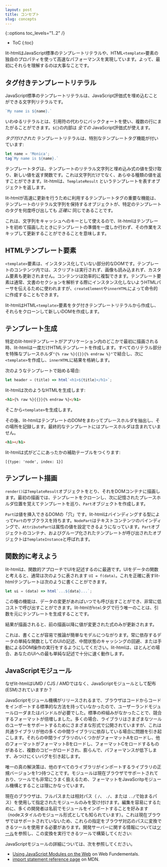 ```yaml
---
layout: post
title: コンセプト
slug: concepts
---
```


{::options toc_levels="1..2" /}
* ToC
{:toc}

<!-- original:
lit-html utilizes some unique properties of JavaScript template literals and HTML `<template>` elements to function and achieve fast performance. So it's helpful to understand them first.
-->

lit-htmlはJavaScript標準のテンプレートリテラルや、HTML`<template>`要素の独自のプロパティを使って高速なパフォーマンスを実現しています。よって、最初にそれらを理解するのは大事なことです。

## タグ付きテンプレートリテラル

<!-- original:
A JavaScript template literal is a string literal that can have JavaScript expressions embedded in it:
-->

JavaScript標準のテンプレートリテラルは、JavaScript評価式を埋め込むことができる文字列リテラルです。

```js
`My name is ${name}.`
```

<!-- original:
The literal uses backticks instead of quotes, and can span multiple lines. The part inside the `${}` can be _any_ JavaScript expression.

A _tagged_ template literal is prefixed with a special template tag function:
-->

いわゆるリテラルとは、引用符の代わりにバッククォートを使い、複数の行にまたがることができます。`${}`の内部は _全ての_ JavaScript評価式が使えます。

_タグ付けされた_ テンプレートリテラルは、特別なテンプレートタグ機能が付いています:

```js
let name = 'Monica';
tag`My name is ${name}.`
```

<!-- original:
Tags are functions that take the literal strings of the template and values of the embedded expressions, and return a new value. This can be any kind of value, not just strings. lit-html returns an object representing the template, called a `TemplateResult`.

The key features of template tags that lit-html utilizes to make updates fast is that the object holding the literals strings of the template is _exactly_ the same for every call to the tag for a particular template.

This means that the strings can be used as a key into a cache so that lit-html can do the template preparation just once, the first time it renders a template, and updates skip that work.
-->

テンプレートタグは、テンプレートのリテラル文字列と埋め込み式の値を受け取り、新しい値を返す関数です。これは文字列だけでなく、あらゆる種類の値を返すことができます。lit-htmlは、`TemplateResult` というテンプレートを表すオブジェクトを返します。

lit-htmlが高速に更新を行うために利用するテンプレートタグの重要な機能は、テンプレートのリテラル文字列を保持するオブジェクトが、特定のテンプレートのタグを何度呼び出しても _正確に_ 同じであることです。

これは、文字列をキャッシュへのキーとして使えるので、lit-htmlはテンプレートを初めて描画したときにテンプレートの準備を一度しか行わず、その作業をスキップして更新することができることを意味します。

## HTMLテンプレート要素

<!-- original:
A `<template>` element contains an inert fragment of DOM. Inside the template's content, script don't run, images don't load, custom elements aren't upgraded, and so on. The content can be efficiently cloned. Template elements are usually used to tell the HTML parser that a section of the document must not be instantiated when parsed, and will be managed by code at a later time; but template elements can also be created imperatively with `createElement` and `innerHTML`.

lit-html creates HTML `<template>` elements from the tagged template literals, and then clones them to create new DOM.
-->

`<template>`要素は、インスタンス化していない部分的なDOMです。テンプレートのコンテンツ内では、スクリプトは実行されず、画像も読み込まれず、カスタム要素も更新されません。コンテンツは効率的に複製できます。テンプレート要素は通常、文書のセクションを解析する際にインスタンス化しないようHTMLパーサを伝えるために使われますが、`createElement`や`innerHTML`によって命令的に作成することもできます。

lit-htmlはHTML`<template>`要素をタグ付きテンプレートリテラルから作成し、それらをクローンして新しいDOMを作成します。

## テンプレート生成

<!-- original:
The first time a particular lit-html template is rendered anywhere in the application, lit-html does one-time setup work to create the HTML template behind the scenes. It joins all the literal parts with a special placeholder, similar to `"{% raw %}{{}}{% endraw %}"`, then creates a `<template>` and sets its `innerHTML` to the result.

If we start with a template like this:
-->

特定のlit-htmlテンプレートがアプリケーション内のどこかで最初に描画される時、lit-htmlは一度だけHTMLテンプレートを作成します。すべてのリテラル部分を特殊なプレースホルダ`"{% raw %}{{}}{% endraw %}"`で結合し、次に`<template>`を作成し、`innerHTML`に結果を格納します。

次のようなテンプレートで始める場合:

```js
let header = (title) => html`<h1>${title}</h1>`;
```

<!-- original:
lit-html will generate the following HTML:
-->

lit-htmlは次のようなHTMLを生成します:

```html
<h1>{% raw %}{{}}{% endraw %}</h1>
```

<!-- original:
And create a `<template>` from that.

Then lit-html walks the template's DOM and extracts the placeholders and records their location. The final template doesn't contain the placeholders:
-->

そこから`<template>`を生成します。

その後、lit-htmlはテンプレートのDOMをまわってプレースホルダを抽出し、その場所を記録します。最終的なテンプレートにはプレースホルダは含まれていません。

```html
<h1></h1>
```

<!-- original:
lit-html keeps an auxillary table of where the expressions were:
-->

lit-htmlは式がどこにあったかの補助テーブルをつくります:

`[{type: 'node', index: 1}]`

## テンプレート描画

<!-- original:
`render()` takes a `TemplateResult` and renders it to a DOM container. On the initial render it clones the template, then walks it using the remembered placeholder positions, to create `Part` objects.

A `Part` is a "hole" in the DOM where values can be injected. lit-html has subclasses of `Part` for each type of binding: `NodePart` for text content bindings, `AttributePart` for attribute bindings, and so on. The `Part` objects, container, and the template they were created from are grouped together in an object called a `TemplateInstance`.
-->

`render()`は`TemplateResult`オブジェクトをとり、それをDOMコンテナに描画します。最初の描画では、テンプレートをクローンし、次に記憶されたプレースホルダ位置を覚えてテンプレートを巡り、`Part`オブジェクトを作成します。

`Part`は値を挿入できるDOMの「穴」です。lit-htmlはバインディングする型によって`Part`のサブクラスを持ちます。`NodePart`はテキストコンテンツのバインディングで、`AttributePart`は属性の値を設定できるようになっています。`Part`オブジェクトのコンテナ、およびグループ化されたテンプレートが呼び出されたオブジェクトは`TemplateInstance`と呼ばれます。

## 関数的に考えよう

<!-- original:
lit-html is ideal for use in a functional approach to describing UIs. If you think of UI as a function of data, commonly expressed as `UI = f(data)`, you can write lit-html templates that mirrors this exactly:
-->

lit-htmlは、関数的アプローチでUIを記述するのに最適です。UIをデータの関数と考えると、通常は次のように表されます `UI = f(data)`。これを正確に表すlit-htmlテンプレートは次のように書くことができます。

```js
let ui = (data) => html`...${data}...`;
```

<!-- original:
This kind of function can be called any time data changes, and is extremely cheap to call. The only thing that lit-html does in the `html` tag is forward the arguments to the templates.

When the result is rendered, lit-html only updates the expressions whose values have changed since the previous render.

This leads to model that's easy to write and easy to reason about: always try to describe your UI as a simple function of the data it depends on, and avoid caching intermediate state, or doing manual DOM manipulation. lit-html will almost always be fast enough with the simplest description of your UI.
-->

この種の機能は、データの変更があればいつでも呼び出すことができ、非常に低コストで呼び出すことができます。lit-htmlが`html`タグで行う唯一のことは、引数を元にテンプレートを生成することです。

結果が描画されると、前の描画以降に値が変更された式のみが更新されます。

これは、書くことが容易で推論が簡単なモデルにつながります。常に依存するデータの単純な関数としてのUIの記述、中間状態のキャッシングの回避、または手動によるDOM操作の実行をするようにしてください。lit-htmlは、ほとんどの場合、あなたのUIへの最も単純な記述で十分に速く動作します。

## JavaScriptモジュール

<!-- original:
Why is lit-html distributed as JavaScript modules, not as UMD/CJS/AMD?

Until modules arrived, browsers have not had a standard way to import code from code, so user-land module loaders or bundlers were required. Since there was no standard, competing formats have multiplied. Often libraries  publish in a number of formats to support users of different tools, but this causes problems when a common library is depended on by many other intermediate libraries. If some of those intermediate libraries load format A, and others load format B, and yet others load format C, then multiple copies are loaded, causing bloat, performance slowdowns, and sometimes hard-to-find bugs.

The only true solution is to have one canonical version of a library that all other libraries import. Since modules support is rolling out to browsers now, and modules are very well supported by tools, it makes sense for that format to be modules.

The browser current only accepts modules specified using a full or relative path (a path that starts with `/`, `./`, or `../`). For ease of authoring, many developers prefer to import modules by name (also known as node-style module specifiers). Since this isn't currently supported in the browser, you'll need to use tools that can transform these specifiers into browser-ready paths. See [Tools](tools) for information on dev servers and build tools that can perform this transformation for you:

```js
// Node-style module import:
import {html, render} from 'lit-html';
```

```js
// Browser-ready module import
import {html, render} from '../node_modules/lit-html/lit-html.js';
```

For more information on JavaScript modules:

-->

なぜlit-htmlはUMD / CJS / AMDではなく、JavaScriptモジュールとして配布(ESM)されていますか？

JavaScriptモジュール機構がリリースされるまで、ブラウザはコードからコードをインポートする標準的な方法を持っていなかったので、ユーザーランドモジュールローダまたはバンドルが必要でした。標準の枠組みがなかったことで、競合するフォーマットが倍増しました。多くの場合、ライブラリはさまざまなツールのユーザーをサポートするためにさまざまな形式で公開されていますが、これは共通ライブラリが他の多くの中間ライブラリに依存している場合に問題を引き起こします。それらの中間ライブラリのいくつかがフォーマットAをロードし、他のフォーマットがフォーマットBをロードし、フォーマットCをロードするものがあると、複数のコピーがロードされ、膨らんで、パフォーマンスが低下します、みつけにくいバグを引き起します。

唯一の真の解決策は、他のすべてのライブラリがインポートするライブラリの正規バージョンを1つ持つことです。モジュールは現在ブラウザでサポートされており、ツールでも非常にうまく扱えるため、フォーマットをJavaScritpモジュール機構とすることは理にかなっています。

現在のブラウザは、フルパスまたは相対パス（ `/`、 `./`、または `../`で始まるパス）を使用して指定されたモジュールのみを受け付けます。編集を容易にするために、多くの開発者は名前でモジュールをインポートすることを好みます（nodeスタイルのモジュール形式としても知られています）。これは現在ブラウザではサポートされていないため、これらの指定をブラウザ対応のパスに変換できるツールを使用する必要があります。開発サーバーに関する情報については[ツール](tools)を参照し、この変換を実行できるツールで構築してください:

JavaScriptモジュールの詳細については、次を参照してください。

*   [Using JavaScript Modules on the Web](https://developers.google.com/web/fundamentals/primers/modules) on Web Fundementals.
*   [import statement reference page](https://developer.mozilla.org/en-US/docs/Web/JavaScript/Reference/Statements/import) on MDN.
